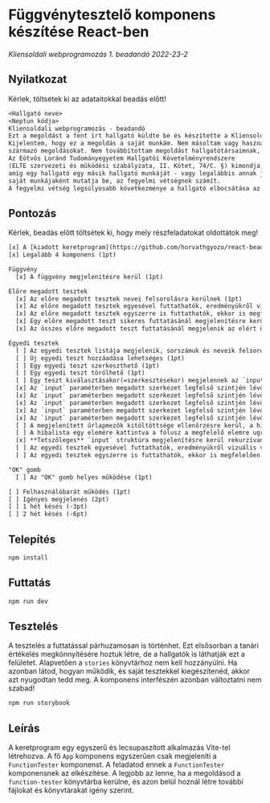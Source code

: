 # Függvénytesztelő komponens készítése React-ben

_Kliensoldali webprogramozás 1. beadandó 2022-23-2_

## Nyilatkozat

Kérlek, töltsétek ki az adataitokkal beadás előtt!

```txt
<Hallgató neve>
<Neptun kódja>
Kliensoldali webprogramozás - beadandó
Ezt a megoldást a fent írt hallgató küldte be és készítette a Kliensoldali webprogramozás kurzus számonkéréséhez.
Kijelentem, hogy ez a megoldás a saját munkám. Nem másoltam vagy használtam harmadik féltől
származó megoldásokat. Nem továbbítottam megoldást hallgatótársaimnak, és nem is tettem közzé.
Az Eötvös Loránd Tudományegyetem Hallgatói Követelményrendszere
(ELTE szervezeti és működési szabályzata, II. Kötet, 74/C. §) kimondja, hogy mindaddig,
amíg egy hallgató egy másik hallgató munkáját - vagy legalábbis annak jelentős részét -
saját munkájaként mutatja be, az fegyelmi vétségnek számít.
A fegyelmi vétség legsúlyosabb következménye a hallgató elbocsátása az egyetemről.
```

## Pontozás

Kérlek, beadás előtt töltsétek ki, hogy mely részfeladatokat oldottátok meg!

```txt
[x] A [kiadott keretprogram](https://github.com/horvathgyozo/react-bead-fuggvenytesztelo-starter-kit) használata (1pt)
[x] Legalább 4 komponens (1pt)

Függvény
  [x] A függvény megjelenítésre kerül (1pt)

Előre megadott tesztek
  [x] Az előre megadott tesztek nevei felsorolásra kerülnek (1pt)
  [x] Az előre megadott tesztek egyesével futtathatók, eredményükről vizuális visszajelzést kapunk (1pt)
  [x] Az előre megadott tesztek egyszerre is futtathatók, ekkor is megfelelően változnak az egyes tesztek vizuális visszajelzései (1pt)
  [x] Egy előre megadott teszt sikeres futtatásánál megjelenítésre kerül a kapott pontszám (1pt)
  [x] Az összes előre megadott teszt futtatásánál megjelenik az elért összpontszám (1pt)

Egyedi tesztek
  [ ] Az egyedi tesztek listája megjelenik, sorszámuk és neveik felsorolásával (1pt)
  [ ] Új egyedi teszt hozzáadása lehetséges (1pt)
  [ ] Egy egyedi teszt szerkeszthető (1pt)
  [ ] Egy egyedi teszt törölhető (1pt)
  [ ] Egy teszt kiválasztásakor(=szerkesztésekor) megjelennek az `input` paraméterben **legfelső szinten** megadott szerkezetleírásnak megfelelő mezők. (1pt)
  [x] Az `input` paraméterben megadott szerkezet legfelső szintjén lévő **szöveg** típus megfelelően jelenik meg (1pt)
  [x] Az `input` paraméterben megadott szerkezet legfelső szintjén lévő **szám** típus megfelelően jelenik meg (1pt)
  [x] Az `input` paraméterben megadott szerkezet legfelső szintjén lévő **logikai** típus megfelelően jelenik meg (1pt)
  [x] Az `input` paraméterben megadott szerkezet legfelső szintjén lévő **tömb** típus megfelelően jelenik meg, lehetőség van új elemeket hozzáadni, meglévőeket szerkeszteni, törölni (3pt)
  [x] Az `input` paraméterben megadott szerkezet legfelső szintjén lévő **objektum** típus megfelelően jelenik meg, látszanak az objektum mezőnevei, amelyek típusuknak megfelelően szerkeszthetők (3pt)
  [ ] A megjelenített űrlapmezők kitöltöttsége ellenőrzésre kerül, a hibák listában kiíródnak (1pt)
  [ ] A hibalista egy elemére kattintva a fólusz a megfelelő elemre ugrik (1pt)
  [x] **Tetszőleges** `input` struktúra megjelenítésre kerül rekurzívan (+5pt)
  [ ] Az egyedi tesztek egyesével futtathatók, eredményükről vizuális visszajelzést kapunk (1pt)
  [ ] Az egyedi tesztek egyszerre is futtathatók, ekkor is megfelelően változnak az egyes tesztek vizuális visszajelzései (1pt)

"OK" gomb
  [ ] Az "OK" gomb helyes működése (1pt)

[ ] Felhasználóbarát működés (1pt)
[ ] Igényes megjelenés (2pt)
[ ] 1 hét késés (-3pt)
[ ] 2 hét késés (-6pt)
```

## Telepítés

```bash
npm install
```

## Futtatás

```bash
npm run dev
```

## Tesztelés

A tesztelés a futtatással párhuzamosan is történhet. Ezt elsősorban a tanári értékelés megkönnyítésére hoztuk létre, de a hallgatók is láthatják ezt a felületet. Alapvetően a `stories` könyvtárhoz nem kell hozzányúlni. Ha azonban látod, hogyan működik, és saját tesztekkel kiegészítenéd, akkor azt nyugodtan tedd meg. A komponens interfészén azonban változtatni nem szabad!

```bash
npm run storybook
```

## Leírás

A keretprogram egy egyszerű és lecsupaszított alkalmazás Vite-tel létrehozva. A fő `App` komponens egyszerűen csak megjeleníti a `FunctionTester` komponenst. A feladatod ennek a `FunctionTester` komponensnek az elkészítése. A legjobb az lenne, ha a megoldásod a `function-tester` könyvtárba kerülne, és azon belül hoznál létre további fájlokat és könyvtárakat igény szerint.
